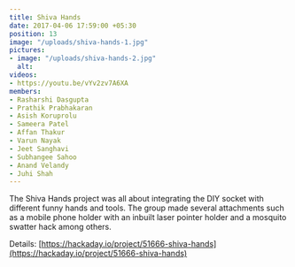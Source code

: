 ```yaml
---
title: Shiva Hands
date: 2017-04-06 17:59:00 +05:30
position: 13
image: "/uploads/shiva-hands-1.jpg"
pictures:
- image: "/uploads/shiva-hands-2.jpg"
  alt:
videos:
- https://youtu.be/vYv2zv7A6XA
members:
- Rasharshi Dasgupta
- Prathik Prabhakaran
- Asish Koruprolu
- Sameera Patel
- Affan Thakur
- Varun Nayak
- Jeet Sanghavi
- Subhangee Sahoo
- Anand Velandy
- Juhi Shah
---
```


The Shiva Hands project was all about integrating the DIY socket with different funny hands and tools. The group made several attachments such as a mobile phone holder with an inbuilt laser pointer holder and a mosquito swatter hack among others.

Details: [https://hackaday.io/project/51666-shiva-hands](https://hackaday.io/project/51666-shiva-hands)
